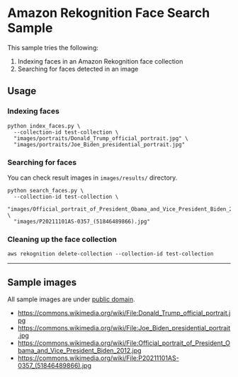 # Amazon Rekognition Face Search Sample
This sample tries the following:

1. Indexing faces in an Amazon Rekognition face collection
2. Searching for faces detected in an image


## Usage
### Indexing faces
```shell
python index_faces.py \
  --collection-id test-collection \
  "images/portraits/Donald_Trump_official_portrait.jpg" \
  "images/portraits/Joe_Biden_presidential_portrait.jpg"
```

### Searching for faces
You can check result images in `images/results/` directory.

```shell
python search_faces.py \
  --collection-id test-collection \
  "images/Official_portrait_of_President_Obama_and_Vice_President_Biden_2012.jpg" \
  "images/P20211101AS-0357_(51846489866).jpg"
```

### Cleaning up the face collection
```shell
aws rekognition delete-collection --collection-id test-collection
```

---

## Sample images
All sample images are under [public domain](https://en.wikipedia.org/wiki/Public_domain).

- https://commons.wikimedia.org/wiki/File:Donald_Trump_official_portrait.jpg
- https://commons.wikimedia.org/wiki/File:Joe_Biden_presidential_portrait.jpg
- https://commons.wikimedia.org/wiki/File:Official_portrait_of_President_Obama_and_Vice_President_Biden_2012.jpg
- https://commons.wikimedia.org/wiki/File:P20211101AS-0357_(51846489866).jpg
